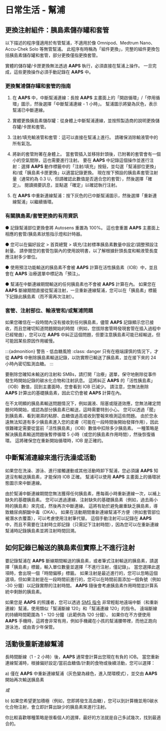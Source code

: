 # 日常生活 - 幫浦

## 更換注射組件：胰島素儲存罐和套管

以下描述的程序僅適用於有管幫浦，不適用於像 Omnipod、Medtrum Nano、Accu-Chek Solo 等無管幫浦。 此程序有時稱為「組件更換」，完整的組件更換包括胰島素儲存罐和套管，部分更換僅指更換套管。

實體的儲存罐/卡匣更換無法透過 **AAPS** 執行，必須直接在幫浦上操作。 一旦完成，這些更換操作必須手動記錄在 **AAPS** 中。

### 更換幫浦儲存罐和套管的指南

1. 在 **AAPS** 中，中斷幫浦連線：長按 **AAPS** 主畫面上的「開啟循環」/「停用循環」圖示，然後選擇「中斷幫浦連線 - 1 小時」。 幫浦圖示將變為灰色，表示幫浦已中斷連線。

2. 實體更換胰島素儲存罐：從身體上中斷幫浦連線，並按照製造商的說明更換儲存罐/卡匣和套管。

3. 注射/填充輸液管和套管：這可以直接在幫浦上進行。 請確保消除輸液管中的所有氣泡。

4. 將新的套管附著在身體上。 當套管插入並移除針頭後，已附著的套管會有一個小的空氣間隙，這也需要進行注射。 要在 **AAPS** 中記錄這個操作並進行注射：選擇 **AAPS** 動作標籤中的「注射/填充」按鈕，並勾選「幫浦部位更換」和/或「胰島素卡匣更換」以適當記錄更換。 現在按下預設的胰島素套管注射量（通常約為 0.3 U，但請確認此數值是否適合您的套管），然後選擇「確定」。 閱讀摘要訊息，並點選「確定」以確認執行注射。

5. 在 **AAPS** 中重新連線幫浦：按下灰色的已中斷幫浦圖示，然後選擇「重新連線幫浦」以繼續循環。

### 有關胰島素/套管更換的有用資訊

●	記錄幫浦部位更換會將 Autosens 重置為 100%。 這也會重置 **AAPS** 主畫面上相應的套管/胰島素狀態指示燈和計時器。

●	您可以在偏好設定 > 首頁總覽 > 填充/注射標準胰島素數量中設定/調整預設注射量。 請參閱您的套管包裝內的使用說明書，以了解根據針頭長度和輸液管長度應注射多少單位。

●	使用預注功能輸送的胰島素不會被 **AAPS** 計算在活性胰島素（IOB）中，並且會在 **AAPS** 治療選單中標記為「預注」。

●	幫浦在中斷連線期間輸送的任何胰島素也不會被 **AAPS** 計算在內。 如果您在 **AAPS** 斷線期間直接從幫浦注射，一旦重新連線幫浦，您可以在「胰島素」標籤下記錄此胰島素（而不需再次注射）。

### 套管、注射部位、輸液管和/或幫浦問題

如果您確信在一段時間內沒有接收到任何胰島素，儘管 **AAPS** 記錄顯示您已接收，而且您確切知道問題開始的時間（例如，您拔除套管時發現套管在插入過程中已經彎曲），您可以在 **AAPS** 中糾正這個問題，但要注意胰島素可能已經輸送，但可能因某些原因作用緩慢。

:::{admonition} 警告 - 低血糖風險
:class: danger
只有在極端謹慎的情況下，才從 **AAPS** 中刪除胰島素輸送記錄，以防實際已輸送了胰島素，並在接下來的 24 小時內密切監測血糖。
:::

要刪除您確知未輸送的注射和 SMBs，請打開「治療」選單，保守地刪除從事件發生時開始記錄的碳水化合物和注射訊息。 這將糾正 **AAPS** 的「活性胰島素」（IOB）數值，回到主畫面時，您會看到 IOB 已減少。 請注意，您無法刪除 **AAPS** 計算出的基礎胰島素，因此它仍會被 **AAPS** 計算在內。

在不太明顯的胰島素輸送問題情況下，例如漏液、阻塞或隧道效應，您無法確定問題何時開始，或認為部分胰島素已輸送，這時需要特別小心。 您可以透過「聞」到胰島素、看到潮濕的粘膠、血糖值過高或收到警報來檢測這些問題。 由於您永遠無法知道有多少胰島素進入您的皮膚（可能在一段時間後開始發揮作用），因此很難確定需要從當前「活性胰島素」（IOB）數值中扣除多少胰島素。 一種策略是解決胰島素輸送問題後暫停循環 5 小時（或您的胰島素作用時間），然後恢復循環。 這將確保您在重新開始循環時，IOB 是正確的。

## 中斷幫浦連線來進行洗澡或活動

如果您在洗澡、游泳、進行接觸運動或其他活動時卸下幫浦，您必須讓 **AAPS** 知道沒有輸送胰島素，才能保持 IOB 正確。 幫浦可以使用 **AAPS** 主畫面上的循環狀態圖示來中斷連線。

由於幫浦中斷連線期間您無法獲得任何胰島素，應每兩小時重新連線一次，以補上缺失的基礎胰島素。 您可以透過連線、注射缺失的基礎胰島素（例如，過去兩小時的胰島素）來完成，然後再次中斷連線。 這將有助於避免嚴重缺乏胰島素，導致糖尿病酮酸中毒（DKA）。 如果在活動期間重新連線幫浦不方便（例如套管部位被潛水衣覆蓋），可以考慮使用注射筆代替。 這個手動注射可以記錄在 **AAPS** 中，而且不需要在注射時立即記錄（只需記下注射時間），因為您可以在重新連線幫浦時記錄胰島素並將注射時間回溯。

## 如何記錄已輸送的胰島素但實際上不進行注射

要記錄幫浦在 **AAPS** 斷線期間輸送的胰島素，或者筆式注射輸送的胰島素，請選擇「胰島素」標籤，輸入單位數量並選擇「不進行注射，僅記錄」。 當您選擇此選項時，會出現一個「時間偏移」標籤。 如果注射是最近進行的，您可以忽略這個選項，但如果注射是在一段時間前進行的，您可以在時間前面添加一個負號（例如 -30 分鐘）以記錄實際的注射時間。 **AAPS** 隨後會考慮胰島素作用時間並計算系統中剩餘的胰島素。

如果您是 **AAPS** 的照護者，您可以透過 [SMS 指令](sms-commands) 非常輕鬆地遠端中斷（和重新連線）幫浦，使用類似「幫浦斷線 120」和「幫浦連線 120」的指令。 遠端斷線的持續時間範圍為 1 - 120 分鐘（此範例為 120 分鐘）。 如果你在不方便使用 **AAPS** 手機時，這將會非常有用，例如手機藏在小孩的幫浦腰帶裡，而他正跑向游泳池，或由青少年保管。

## 活動後重新連線幫浦

長時間斷線（1 - 2 小時）後，**AAPS** 通常會計算出您現在有負的 IOB。 當您重新連線幫浦時，根據偏好設定/當前血糖值/計劃的食物或後續活動，您可以選擇：

a) 僅在 **AAPS** 中重新連線幫浦（灰色變為綠色，進入閉環模式），並交由 **AAPS** 開始再次輸送胰島素

_或_

b) 如果您希望更加積極（例如，您即將發生高血糖），您可以到計算機並用0碳水化合物注射，會立即計算出缺少的胰島素來進行注射。

你比較喜歡哪種策略是很看個人的選擇，最好的方法就是自己多試幾次，找到最適合的。
